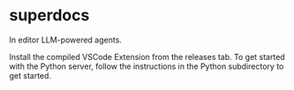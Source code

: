 # superdocs
In editor LLM-powered agents.

Install the compiled VSCode Extension from the releases tab.
To get started with the Python server, follow the instructions in the Python subdirectory to get started.